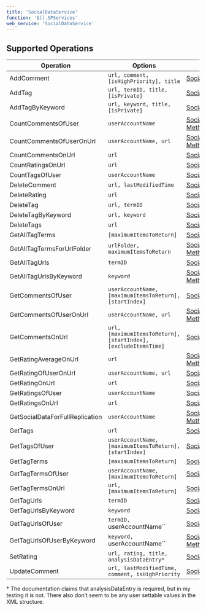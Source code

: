 ```yaml
---
title: 'SocialDataService'
function: '$().SPServices'
web_service: 'SocialDataService'
---
```


## Supported Operations

| Operation | Options | MSDN Documentation | Introduced |
| --------- | ------- | ------------------ | ---------- |
| AddComment | `url, comment, [isHighPriority], title` | [SocialDataService.AddComment Method](http://msdn.microsoft.com/en-us/library/ff770898.aspx) | [0.5.8](http://spservices.codeplex.com/releases/view/53275) |
| AddTag | `url, termID, title, [isPrivate]` | [SocialDataService.AddTag Method](http://msdn.microsoft.com/en-us/library/ff770863.aspx) | [0.5.8](http://spservices.codeplex.com/releases/view/53275) |
| AddTagByKeyword | `url, keyword, title, [isPrivate]` | [SocialDataService.AddTagByKeyword Method](http://msdn.microsoft.com/en-us/library/ff770848.aspx) | [0.5.8](http://spservices.codeplex.com/releases/view/53275) |
| CountCommentsOfUser | `userAccountName` | [SocialDataService.CountCommentsOfUser Method](http://msdn.microsoft.com/en-us/library/websvcsocialdataservice.socialdataservice.countcommentsofuser.aspx) | [0.5.8](http://spservices.codeplex.com/releases/view/53275) |
| CountCommentsOfUserOnUrl | `userAccountName, url` | [SocialDataService.CountCommentsOfUserOnUrl Method](http://msdn.microsoft.com/en-us/library/websvcsocialdataservice.socialdataservice.countcommentsofuseronurl.aspx) | [0.5.8](http://spservices.codeplex.com/releases/view/53275) |
| CountCommentsOnUrl | `url` | [SocialDataService.CountCommentsOnUrl Method](http://msdn.microsoft.com/en-us/library/websvcsocialdataservice.socialdataservice.countcommentsonurl.aspx) | [0.5.8](http://spservices.codeplex.com/releases/view/53275) |
| CountRatingsOnUrl | `url` | [SocialDataService.CountRatingsOnUrl Method](http://msdn.microsoft.com/en-us/library/websvcsocialdataservice.socialdataservice.countratingsonurl.aspx) | [0.5.8](http://spservices.codeplex.com/releases/view/53275) |
| CountTagsOfUser | `userAccountName` | [SocialDataService.CountTagsOfUser Method](http://msdn.microsoft.com/en-us/library/websvcsocialdataservice.socialdataservice.counttagsofuser.aspx) | [0.5.8](http://spservices.codeplex.com/releases/view/53275) |
| DeleteComment | `url, lastModifiedTime` | [SocialDataService.DeleteComment Method](http://msdn.microsoft.com/en-us/library/websvcsocialdataservice.socialdataservice.deletecomment.aspx) | [0.5.8](http://spservices.codeplex.com/releases/view/53275) |
| DeleteRating | `url` | [SocialDataService.DeleteRating Method](http://msdn.microsoft.com/en-us/library/websvcsocialdataservice.socialdataservice.deleterating.aspx) | [0.5.8](http://spservices.codeplex.com/releases/view/53275) |
| DeleteTag | `url, termID` | [SocialDataService.DeleteTag Method](http://msdn.microsoft.com/en-us/library/websvcsocialdataservice.socialdataservice.deletetag.aspx) | [0.5.8](http://spservices.codeplex.com/releases/view/53275) |
| DeleteTagByKeyword | `url, keyword` | [SocialDataService.DeleteTagByKeyword Method](http://msdn.microsoft.com/en-us/library/websvcsocialdataservice.socialdataservice.deletetagbykeyword.aspx) | [0.5.8](http://spservices.codeplex.com/releases/view/53275) |
| DeleteTags | `url` | [SocialDataService.DeleteTags Method](http://msdn.microsoft.com/en-us/library/websvcsocialdataservice.socialdataservice.deletetags.aspx) | [0.5.8](http://spservices.codeplex.com/releases/view/53275) |
| GetAllTagTerms | `[maximumItemsToReturn]` | [SocialDataService.GetAllTagTerms Method](http://msdn.microsoft.com/en-us/library/websvcsocialdataservice.socialdataservice.getalltagterms.aspx) | [0.5.8](http://spservices.codeplex.com/releases/view/53275) |
| GetAllTagTermsForUrlFolder | `urlFolder, maximumItemsToReturn` | [SocialDataService.GetAllTagTermsForUrlFolder Method](http://msdn.microsoft.com/en-us/library/websvcsocialdataservice.socialdataservice.getalltagtermsforurlfolder.aspx) | [0.5.8](http://spservices.codeplex.com/releases/view/53275) |
| GetAllTagUrls | `termID` | [SocialDataService.GetAllTagUrls Method](http://msdn.microsoft.com/en-us/library/websvcsocialdataservice.socialdataservice.getalltagurls.aspx) | [0.5.8](http://spservices.codeplex.com/releases/view/53275) |
| GetAllTagUrlsByKeyword | `keyword` | [SocialDataService.GetAllTagUrlsByKeywords Method](http://msdn.microsoft.com/en-us/library/websvcsocialdataservice.socialdataservice.getalltagurlsbykeyword.aspx) | [0.5.8](http://spservices.codeplex.com/releases/view/53275) |
| GetCommentsOfUser | `userAccountName, [maximumItemsToReturn], [startIndex]` | [SocialDataService.GetCommentsOfUser Method](http://msdn.microsoft.com/en-us/library/websvcsocialdataservice.socialdataservice.getcommentsofuser.aspx) | [0.5.8](http://spservices.codeplex.com/releases/view/53275) |
| GetCommentsOfUserOnUrl | `userAccountName, url` | [SocialDataService.GetCommentsOfUserOnUrl Method](http://msdn.microsoft.com/en-us/library/websvcsocialdataservice.socialdataservice.getcommentsofuseronurl.aspx) | [0.5.8](http://spservices.codeplex.com/releases/view/53275) |
| GetCommentsOnUrl | `url, [maximumItemsToReturn], [startIndex], [excludeItemsTime]` | [SocialDataService.GetCommentsOnUrl Method](http://msdn.microsoft.com/en-us/library/websvcsocialdataservice.socialdataservice.getcommentsonurl.aspx) | [0.5.8](http://spservices.codeplex.com/releases/view/53275) |
| GetRatingAverageOnUrl | `url` | [SocialDataService.GetRatingAverageOnUrl Method](http://msdn.microsoft.com/en-us/library/websvcsocialdataservice.socialdataservice.getratingaverageonurl.aspx) | [0.5.8](http://spservices.codeplex.com/releases/view/53275) |
| GetRatingOfUserOnUrl | `userAccountName, url` | [SocialDataService.GetRatingOfUserOnUrl Method](http://msdn.microsoft.com/en-us/library/websvcsocialdataservice.socialdataservice.getratingofuseronurl.aspx) | [0.5.8](http://spservices.codeplex.com/releases/view/53275) |
| GetRatingOnUrl | `url` | [SocialDataService.GetRatingOnUrl Method](http://msdn.microsoft.com/en-us/library/websvcsocialdataservice.socialdataservice.getratingonurl.aspx) | [0.5.8](http://spservices.codeplex.com/releases/view/53275) |
| GetRatingsOfUser | `userAccountName` | [SocialDataService.GetRatingsOfUser Method](http://msdn.microsoft.com/en-us/library/websvcsocialdataservice.socialdataservice.getratingsofuser.aspx) | [0.5.8](http://spservices.codeplex.com/releases/view/53275) |
| GetRatingsOnUrl | `url` | [SocialDataService.GetRatingsOnUrl Method](http://msdn.microsoft.com/en-us/library/websvcsocialdataservice.socialdataservice.getratingsonurl.aspx) | [0.5.8](http://spservices.codeplex.com/releases/view/53275) |
| GetSocialDataForFullReplication | `userAccountName` | [SocialDataService.GetSocialDataForFullReplication Method](http://msdn.microsoft.com/en-us/library/websvcsocialdataservice.socialdataservice.getsocialdataforfullreplication.aspx) | [0.5.8](http://spservices.codeplex.com/releases/view/53275) |
| GetTags | `url` | [SocialDataService.GetTags Method](http://msdn.microsoft.com/en-us/library/websvcsocialdataservice.socialdataservice.gettags.aspx) | [0.5.8](http://spservices.codeplex.com/releases/view/53275) |
| GetTagsOfUser | `userAccountName, [maximumItemsToReturn], [startIndex]` | [SocialDataService.GetTagsOfUser Method](http://msdn.microsoft.com/en-us/library/websvcsocialdataservice.socialdataservice.gettagsofuser.aspx) | [0.5.8](http://spservices.codeplex.com/releases/view/53275) |
| GetTagTerms | `[maximumItemsToReturn]` | [SocialDataService.GetTagTerms Method](http://msdn.microsoft.com/en-us/library/websvcsocialdataservice.socialdataservice.gettagterms.aspx) | [0.5.8](http://spservices.codeplex.com/releases/view/53275) |
| GetTagTermsOfUser | `userAccountName, [maximumItemsToReturn]` | [SocialDataService.GetTagTermsOfUser Method](http://msdn.microsoft.com/en-us/library/websvcsocialdataservice.socialdataservice.gettagtermsofuser.aspx) | [0.5.8](http://spservices.codeplex.com/releases/view/53275) |
| GetTagTermsOnUrl | `url, [maximumItemsToReturn]` | [SocialDataService.GetTagTermsOnUrl Method](http://msdn.microsoft.com/en-us/library/websvcsocialdataservice.socialdataservice.gettagtermsonurl.aspx) | [0.5.8](http://spservices.codeplex.com/releases/view/53275) |
| GetTagUrls | `termID` | [SocialDataService.GetTagUrls Method](http://msdn.microsoft.com/en-us/library/websvcsocialdataservice.socialdataservice.gettagurls.aspx) | [0.5.8](http://spservices.codeplex.com/releases/view/53275) |
| GetTagUrlsByKeyword | `keyword` | [SocialDataService.GetTagUrlsByKeyword Method](http://msdn.microsoft.com/en-us/library/websvcsocialdataservice.socialdataservice.gettagurlsbykeyword.aspx) | [0.5.8](http://spservices.codeplex.com/releases/view/53275) |
| GetTagUrlsOfUser | `termID, `userAccountName`` | [SocialDataService.GetTagUrlsOfUser Method](http://msdn.microsoft.com/en-us/library/websvcsocialdataservice.socialdataservice.gettagurlsofuser.aspx) | [0.5.8](http://spservices.codeplex.com/releases/view/53275) |
| GetTagUrlsOfUserByKeyword | `keyword, `userAccountName`` | [SocialDataService.GetTagUrlsOfUserByKeyword Method](http://msdn.microsoft.com/en-us/library/websvcsocialdataservice.socialdataservice.gettagurlsofuserbykeyword.aspx) | [0.5.8](http://spservices.codeplex.com/releases/view/53275) |
| SetRating | `url, rating, title, analysisDataEntry*` | [SocialDataService.SetRating Method](http://msdn.microsoft.com/en-us/library/ff770884.aspx) | [0.5.8](http://spservices.codeplex.com/releases/view/53275) |
| UpdateComment | `url, lastModifiedTime, comment, isHighPriority` | [SocialDataService.UpdateComment Method](http://msdn.microsoft.com/en-us/library/websvcsocialdataservice.socialdataservice.updatecomment.aspx) | [0.5.8](http://spservices.codeplex.com/releases/view/53275) |

\* The documentation claims that analysisDataEntry is required, but in my testing it is not. There also don’t seem to be any user settable values in the XML structure.
